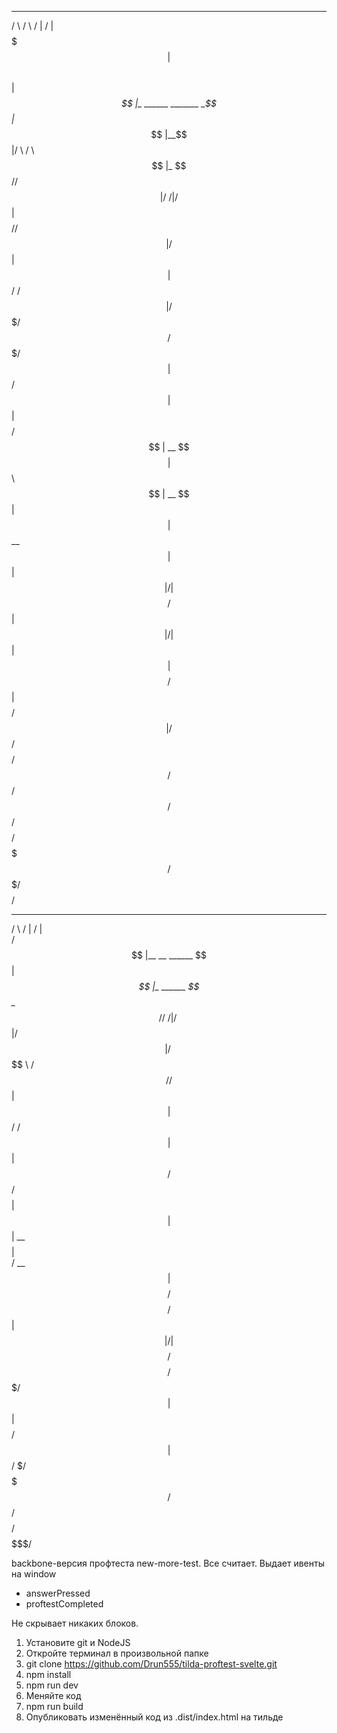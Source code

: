 _______                       ______    __                            __     
/       \                     /      \  /  |                          /  |    
$$$$$$$  | ______    ______  /$$$$$$  |_$$ |_     ______    _______  _$$ |_   
$$ |__$$ |/      \  /      \ $$ |_ $$// $$   |   /      \  /       |/ $$   |  
$$    $$//$$$$$$  |/$$$$$$  |$$   |   $$$$$$/   /$$$$$$  |/$$$$$$$/ $$$$$$/   
$$$$$$$/ $$ |  $$/ $$ |  $$ |$$$$/      $$ | __ $$    $$ |$$      \   $$ | __ 
$$ |     $$ |      $$ \__$$ |$$ |       $$ |/  |$$$$$$$$/  $$$$$$  |  $$ |/  |
$$ |     $$ |      $$    $$/ $$ |       $$  $$/ $$       |/     $$/   $$  $$/ 
$$/      $$/        $$$$$$/  $$/         $$$$/   $$$$$$$/ $$$$$$$/     $$$$/  
                                                                              
                                                                              
                                                                              
  ______                      __    __                                        
 /      \                    /  |  /  |                                       
/$$$$$$  |__     __  ______  $$ | _$$ |_     ______                           
$$ \__$$//  \   /  |/      \ $$ |/ $$   |   /      \                          
$$      \$$  \ /$$//$$$$$$  |$$ |$$$$$$/   /$$$$$$  |                         
 $$$$$$  |$$  /$$/ $$    $$ |$$ |  $$ | __ $$    $$ |                         
/  \__$$ | $$ $$/  $$$$$$$$/ $$ |  $$ |/  |$$$$$$$$/                          
$$    $$/   $$$/   $$       |$$ |  $$  $$/ $$       |                         
 $$$$$$/     $/     $$$$$$$/ $$/    $$$$/   $$$$$$$/                          
                                                                              
                                                                              
backbone-версия профтеста new-more-test. Все считает. 
Выдает ивенты на window 
- answerPressed
- proftestCompleted

Не скрывает никаких блоков.


1. Установите git и NodeJS
2. Откройте терминал в произвольной папке
3. git clone https://github.com/Drun555/tilda-proftest-svelte.git
4. npm install
5. npm run dev
6. Меняйте код
7. npm run build
8. Опубликовать изменённый код из .dist/index.html на тильде



